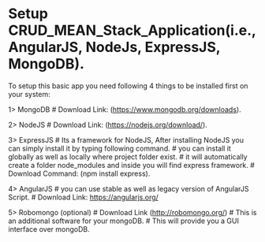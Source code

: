 # Setup CRUD_MEAN_Stack_Application(i.e., AngularJS, NodeJs, ExpressJS, MongoDB).

To setup this basic app you need following 4 things to be installed first on your system:

1> MongoDB 
         # Download Link: (https://www.mongodb.org/downloads).

2> NodeJS
	 # Download Link: (https://nodejs.org/download/).
	 
3> ExpressJS
	 # Its a framework for NodeJS, After installing NodeJS you can simply install it by typing following command.
	 # you can install it globally as well as locally where project folder exist.
	 # it will automatically create a folder node_modules and inside you will find express framework.
	 # Download Command: (npm install express).
	 
4> AngularJS
	 # you can use stable as well as legacy version of AngularJS Script.
	 # Download Link: https://angularjs.org/
	 
5> Robomongo (optional)
	# Download Link (http://robomongo.org/)
	# This is an additional software for your mongoDB.
	# This will provide you a GUI interface over mongoDB.

	 
	 
	 
	 
	 
	 
	 




